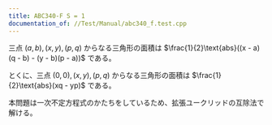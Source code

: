 ```yaml
---
title: ABC340-F S = 1
documentation_of: //Test/Manual/abc340_f.test.cpp
---
```


三点 $(a, b), (x, y), (p, q)$ からなる三角形の面積は $\frac{1}{2}\text{abs}((x - a)(q - b) - (y - b)(p - a))$ である。

とくに、三点 $(0, 0), (x, y), (p, q)$ からなる三角形の面積は $\frac{1}{2}\text{abs}(xq - yp)$ である。

本問題は一次不定方程式のかたちをしているため、拡張ユークリッドの互除法で解ける。
